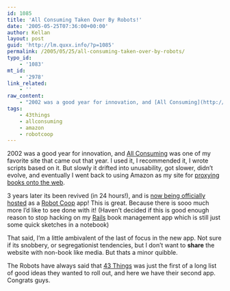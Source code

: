 ```yaml
---
id: 1085
title: 'All Consuming Taken Over By Robots!'
date: '2005-05-25T07:36:00+00:00'
author: Kellan
layout: post
guid: 'http://lm.quxx.info/?p=1085'
permalink: /2005/05/25/all-consuming-taken-over-by-robots/
typo_id:
    - '1083'
mt_id:
    - '2978'
link_related:
    - ''
raw_content:
    - "2002 was a good year for innovation, and [All Consuming](http://allconsuming.net/) was one of my favorite site that came out that year.  I used it, I recommended it, I wrote scripts based on it.  But slowly it drifted into unusability, got slower, didn\\'t evolve, and eventually I went back to using Amazon as my site for [proxying books onto the web](http://laughingmeme.org/archives/000267.html).\r\n\r\n3 years later its been revived (in 24 hours!), and is [now being officially hosted](http://robotcoop.com/weblog/72/all-consuming-has-become-a-part-of-the-robot-co-op-family) as a [Robot Coop](http://robotcoop.com/) app!  This is great.  Because there is sooo much more I\\'d like to see done with it!  (Haven\\'t decided if this is good enough reason to stop hacking on my [Rails](http://rubyonrails.com) book management app which is still just some quick sketches in a notebook)\r\n\r\nThat said, I\\'m a little ambivalent of the last of focus in the new app.  Not sure if its snobbery, or segregationist tendencies, but I don\\'t want to **share** the website with non-book like media.  But thats a minor quibble.\r\n\r\nThe Robots have always said that [43 Things](http://43things.com) was just the first of a long list of good ideas they wanted to roll out, and here we have their second app.  Congrats guys."
tags:
    - 43things
    - allconsuming
    - amazon
    - robotcoop
---
```


2002 was a good year for innovation, and [All Consuming](http://allconsuming.net/) was one of my favorite site that came out that year. I used it, I recommended it, I wrote scripts based on it. But slowly it drifted into unusability, got slower, didn’t evolve, and eventually I went back to using Amazon as my site for [proxying books onto the web](http://laughingmeme.org/archives/000267.html).

3 years later its been revived (in 24 hours!), and is [now being officially hosted](http://robotcoop.com/weblog/72/all-consuming-has-become-a-part-of-the-robot-co-op-family) as a [Robot Coop](http://robotcoop.com/) app! This is great. Because there is sooo much more I’d like to see done with it! (Haven’t decided if this is good enough reason to stop hacking on my [Rails](http://rubyonrails.com) book management app which is still just some quick sketches in a notebook)

That said, I’m a little ambivalent of the last of focus in the new app. Not sure if its snobbery, or segregationist tendencies, but I don’t want to **share** the website with non-book like media. But thats a minor quibble.

The Robots have always said that [43 Things](http://43things.com) was just the first of a long list of good ideas they wanted to roll out, and here we have their second app. Congrats guys.